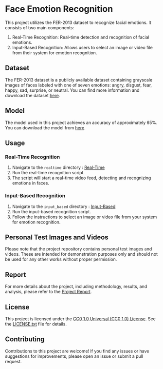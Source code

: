 # Face Emotion Recognition

This project utilizes the FER-2013 dataset to recognize facial emotions. It consists of two main components:

1. Real-Time Recognition: Real-time detection and recognition of facial emotions.
2. Input-Based Recognition: Allows users to select an image or video file from their system for emotion recognition.

## Dataset

The FER-2013 dataset is a publicly available dataset containing grayscale images of faces labeled with one of seven emotions: angry, disgust, fear, happy, sad, surprise, or neutral. You can find more information and download the dataset [here](https://www.kaggle.com/datasets/msambare/fer2013).

## Model

The model used in this project achieves an accuracy of approximately 65%. You can download the model from [here](https://github.com/HarshitWaldia/Face_Emotion_Recognition/tree/main/Emotion-Model).

## Usage

### Real-Time Recognition

1. Navigate to the `realtime` directory : [Real-Time](https://github.com/HarshitWaldia/Face_Emotion_Recognition/blob/main/Real_Time_Emotion_Detection.ipynb)
2. Run the real-time recognition script.
3. The script will start a real-time video feed, detecting and recognizing emotions in faces.

### Input-Based Recognition

1. Navigate to the `input_based` directory : [Input-Based](https://github.com/HarshitWaldia/Face_Emotion_Recognition/blob/main/Input_based_Emotion_Detection.ipynb)
2. Run the input-based recognition script.
3. Follow the instructions to select an image or video file from your system for emotion recognition.

## Personal Test Images and Videos

Please note that the project repository contains personal test images and videos. These are intended for demonstration purposes only and should not be used for any other works without proper permission.

## Report

For more details about the project, including methodology, results, and analysis, please refer to the [Project Report](https://github.com/HarshitWaldia/Face_Emotion_Recognition/blob/main/Project_Report_FER.pdf).

## License

This project is licensed under the [CC0 1.0 Universal (CC0 1.0) License](https://choosealicense.com/licenses/cc0-1.0/). See the [LICENSE.txt](https://github.com/HarshitWaldia/Face_Emotion_Recognition/blob/main/LICENSE.txt) file for details.

## Contributing

Contributions to this project are welcome! If you find any issues or have suggestions for improvements, please open an issue or submit a pull request.
